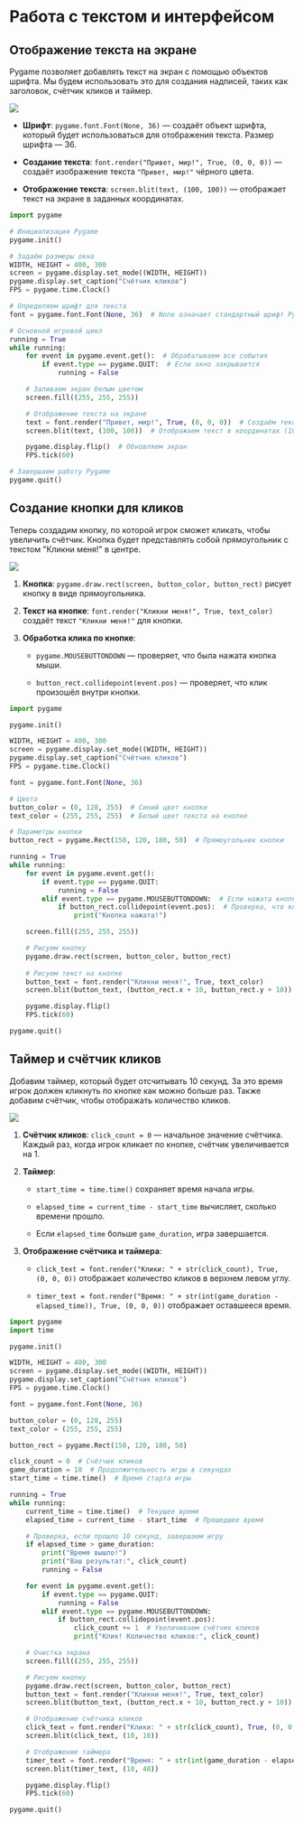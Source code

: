 # Работа с текстом и интерфейсом

## Отображение текста на экране

Pygame позволяет добавлять текст на экран с помощью объектов шрифта. Мы будем использовать это для создания надписей, таких как заголовок, счётчик кликов и таймер.

<div>
    <img src="images/py-5-1.png">
</div>

- **Шрифт**: `pygame.font.Font(None, 36)` — создаёт объект шрифта, который будет использоваться для отображения текста. Размер шрифта — 36.

- **Создание текста**: `font.render("Привет, мир!", True, (0, 0, 0))` — создаёт изображение текста `"Привет, мир!"` чёрного цвета.

- **Отображение текста**: `screen.blit(text, (100, 100))` — отображает текст на экране в заданных координатах.

```python
import pygame

# Инициализация Pygame
pygame.init()

# Задаём размеры окна
WIDTH, HEIGHT = 400, 300
screen = pygame.display.set_mode((WIDTH, HEIGHT))
pygame.display.set_caption("Счётчик кликов")
FPS = pygame.time.Clock()

# Определяем шрифт для текста
font = pygame.font.Font(None, 36)  # None означает стандартный шрифт Pygame, размер 36

# Основной игровой цикл
running = True
while running:
    for event in pygame.event.get():  # Обрабатываем все события
        if event.type == pygame.QUIT:  # Если окно закрывается
            running = False

    # Заливаем экран белым цветом
    screen.fill((255, 255, 255))

    # Отображение текста на экране
    text = font.render("Привет, мир!", True, (0, 0, 0))  # Создаём текстовый объект
    screen.blit(text, (100, 100))  # Отображаем текст в координатах (100, 100)

    pygame.display.flip()  # Обновляем экран
    FPS.tick(60)

# Завершаем работу Pygame
pygame.quit()
```

## Создание кнопки для кликов

Теперь создадим кнопку, по которой игрок сможет кликать, чтобы увеличить счётчик. Кнопка будет представлять собой прямоугольник с текстом "Кликни меня!" в центре.

<div>
    <img src="images/py-5-2.png">
</div>

1. **Кнопка**: `pygame.draw.rect(screen, button_color, button_rect)` рисует кнопку в виде прямоугольника.

2. **Текст на кнопке**: `font.render("Кликни меня!", True, text_color)` создаёт текст `"Кликни меня!"` для кнопки.

3. **Обработка клика по кнопке**:

    - `pygame.MOUSEBUTTONDOWN` — проверяет, что была нажата кнопка мыши.

    - `button_rect.collidepoint(event.pos)` — проверяет, что клик произошёл внутри кнопки.

```python
import pygame

pygame.init()

WIDTH, HEIGHT = 400, 300
screen = pygame.display.set_mode((WIDTH, HEIGHT))
pygame.display.set_caption("Счётчик кликов")
FPS = pygame.time.Clock()

font = pygame.font.Font(None, 36)

# Цвета
button_color = (0, 128, 255)  # Синий цвет кнопки
text_color = (255, 255, 255)  # Белый цвет текста на кнопке

# Параметры кнопки
button_rect = pygame.Rect(150, 120, 180, 50)  # Прямоугольник кнопки

running = True
while running:
    for event in pygame.event.get():
        if event.type == pygame.QUIT:
            running = False
        elif event.type == pygame.MOUSEBUTTONDOWN:  # Если нажата кнопка мыши
            if button_rect.collidepoint(event.pos):  # Проверка, что клик произошёл по кнопке
                print("Кнопка нажата!")

    screen.fill((255, 255, 255))

    # Рисуем кнопку
    pygame.draw.rect(screen, button_color, button_rect)
    
    # Рисуем текст на кнопке
    button_text = font.render("Кликни меня!", True, text_color)
    screen.blit(button_text, (button_rect.x + 10, button_rect.y + 10))

    pygame.display.flip()
    FPS.tick(60)

pygame.quit()
```

## Таймер и счётчик кликов

Добавим таймер, который будет отсчитывать 10 секунд. За это время игрок должен кликнуть по кнопке как можно больше раз. Также добавим счётчик, чтобы отображать количество кликов.

<div>
    <img src="images/py-5-3.png">
</div>

1. **Счётчик кликов**: `click_count = 0` — начальное значение счётчика. Каждый раз, когда игрок кликает по кнопке, счётчик увеличивается на 1.

2. **Таймер**:

    - `start_time = time.time()` сохраняет время начала игры.

    - `elapsed_time = current_time - start_time` вычисляет, сколько времени прошло.

    - Если `elapsed_time` больше `game_duration`, игра завершается.

3. **Отображение счётчика и таймера**:

    - `click_text = font.render("Клики: " + str(click_count), True, (0, 0, 0))` отображает количество кликов в верхнем левом углу.

    - `timer_text = font.render("Время: " + str(int(game_duration - elapsed_time)), True, (0, 0, 0))` отображает оставшееся время.

```python
import pygame
import time

pygame.init()

WIDTH, HEIGHT = 400, 300
screen = pygame.display.set_mode((WIDTH, HEIGHT))
pygame.display.set_caption("Счётчик кликов")
FPS = pygame.time.Clock()

font = pygame.font.Font(None, 36)

button_color = (0, 128, 255)
text_color = (255, 255, 255)

button_rect = pygame.Rect(150, 120, 180, 50)

click_count = 0  # Счётчик кликов
game_duration = 10  # Продолжительность игры в секундах
start_time = time.time()  # Время старта игры

running = True
while running:
    current_time = time.time()  # Текущее время
    elapsed_time = current_time - start_time  # Прошедшее время

    # Проверка, если прошло 10 секунд, завершаем игру
    if elapsed_time > game_duration:
        print("Время вышло!")
        print("Ваш результат:", click_count)
        running = False

    for event in pygame.event.get():
        if event.type == pygame.QUIT:
            running = False
        elif event.type == pygame.MOUSEBUTTONDOWN:
            if button_rect.collidepoint(event.pos):
                click_count += 1  # Увеличиваем счётчик кликов
                print("Клик! Количество кликов:", click_count)

    # Очистка экрана
    screen.fill((255, 255, 255))

    # Рисуем кнопку
    pygame.draw.rect(screen, button_color, button_rect)
    button_text = font.render("Кликни меня!", True, text_color)
    screen.blit(button_text, (button_rect.x + 10, button_rect.y + 10))

    # Отображение счётчика кликов
    click_text = font.render("Клики: " + str(click_count), True, (0, 0, 0))
    screen.blit(click_text, (10, 10))

    # Отображение таймера
    timer_text = font.render("Время: " + str(int(game_duration - elapsed_time)), True, (0, 0, 0))
    screen.blit(timer_text, (10, 40))

    pygame.display.flip()
    FPS.tick(60)

pygame.quit()
```

